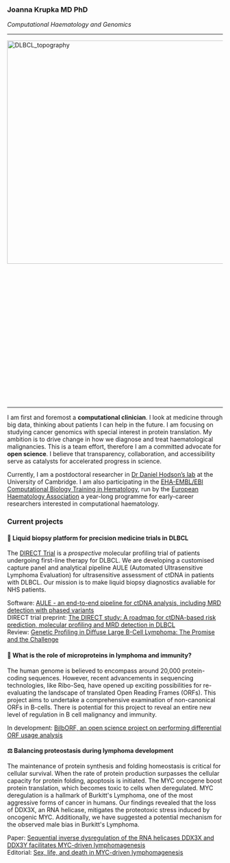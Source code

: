 ### Joanna Krupka MD PhD

_Computational Haematology and Genomics_

---

<img width="520" alt="DLBCL_topography" align = "left" src="https://github.com/ashakru/ashakru/assets/32344189/9ebc17a8-d7c8-4cd8-8dc1-9e5cc7e0c795">


```
Topography of DLBCL genetic landscape.
Coloured hills depict known genetic subtypes.
Whilst patients positioned on top of the coloured
“hills” will bereproducibly classified by each
classification system, patients positioned in the
“valleys” may be unclassified or classified
alternatively across different classification systems.
Hills without colour correspond to unknown DLBCL
subtypes which may emerge in the future from currently
unclassified cases.
```

---

I am first and foremost a **computational clinician**. I look at medicine through big data, thinking about patients I can help in the future. I am focusing on studying cancer genomics with special interest in protein translation. My ambition is to drive change in how we diagnose and treat haematological malignancies. This is a team effort, therefore I am a committed advocate for **open science**. I believe that transparency, collaboration, and accessibility serve as catalysts for accelerated progress in science. 

Currently, I am a postdoctoral researcher in [Dr Daniel Hodson’s lab](https://www.stemcells.cam.ac.uk/people/pi/hodson) at the University of Cambridge. I am also participating in the [EHA-EMBL/EBI Computational Biology Training in Hematology](https://ehaweb.org/research/research-trainings/eha-emblebi-computational-biology-training-in-hematology-2/winners-of-cbth/), run by the [European Haematology Association](https://ehaweb.org) a year-long programme for early-career researchers interested in computational haematology. 



### Current projects

#### :dart: Liquid biopsy platform for precision medicine trials in DLBCL 

The [DIRECT Trial](https://www.youtube.com/watch?v=tgl6z_Y7IyI) is a *prospective* molecular profiling trial of patients undergoing first-line therapy for DLBCL. We are developing a customised capture panel and analytical pipeline AULE (Automated Ultrasensitive Lymphoma Evaluation) for ultrasensitive assessment of ctDNA in patients with DLBCL. Our mission is to make liquid biopsy diagnostics avaliable for NHS patients. 

Software: [AULE - an end-to-end pipeline for ctDNA analysis, including MRD detection with phased variants](https://github.com/Hodson-Bioinformatics/Aule)  
DIRECT trial preprint: [The DIRECT study: A roadmap for ctDNA-based risk prediction, molecular profiling and MRD detection in DLBCL](https://www.medrxiv.org/content/10.1101/2025.04.14.25325806v1)  
Review: [Genetic Profiling in Diffuse Large B-Cell Lymphoma: The Promise and the Challenge](https://www.sciencedirect.com/science/article/abs/pii/S0893395222000072)

#### :crystal_ball: What is the role of microproteins in lymphoma and immunity?

The human genome is believed to encompass around 20,000 protein-coding sequences. However, recent advancements in sequencing technologies, like Ribo-Seq, have opened up exciting possibilities for re-evaluating the landscape of translated Open Reading Frames (ORFs). This project aims to undertake a comprehensive examination of non-canonical ORFs in B-cells. There is potential for this project to reveal an entire new level of regulation in B cell malignancy and immunity. 

In development: [BilbORF, an open science project on performing differential ORF usage analysis](https://github.com/ashakru/BilbORF)

#### ⚖️ Balancing proteostasis during lymphoma development 

The maintenance of protein synthesis and folding homeostasis is critical for cellular survival. When the rate of protein production surpasses the cellular capacity for protein folding, apoptosis is initiated. The MYC oncogene boost protein translation, which becomes toxic to cells when deregulated. MYC deregulation is a hallmark of Burkitt's Lymphoma, one of the most aggressive forms of cancer in humans. Our findings revealed that the loss of DDX3X, an RNA helicase, mitigates the proteotoxic stress induced by oncogenic MYC. Additionally, we have suggested a potential mechanism for the observed male bias in Burkitt's Lymphoma.

Paper: [Sequential inverse dysregulation of the RNA helicases DDX3X and DDX3Y facilitates MYC-driven lymphomagenesis](https://www.sciencedirect.com/science/article/pii/S1097276521006250?via%3Dihub)  
Editorial: [Sex, life, and death in MYC-driven lymphomagenesis](https://www.sciencedirect.com/science/article/pii/S1097276521007437)

